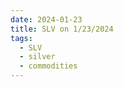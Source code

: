 ```yaml
---
date: 2024-01-23
title: SLV on 1/23/2024
tags: 
  - SLV
  - silver
  - commodities
---
```

<div class="post">
<snapshot-grid 
    :reports="['2024/01/22/CTA/silver', '2024/01/23/CTA/silver', '2024/01/23/MTP/SLV']"
    chart="2024/01/23/Chart/SLV"
/>
<p>

</p>
<p>

</p>
</div>